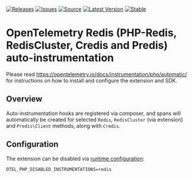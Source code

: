 [![Releases](https://img.shields.io/badge/releases-purple)](https://github.com/CRC-Mismatch/opentelemetry-auto-redis/releases)
[![Issues](https://img.shields.io/badge/issues-pink)](https://github.com/CRC-Mismatch/opentelemetry-auto-redis/issues)
[![Source](https://img.shields.io/badge/source-contrib-green)](https://github.com/CRC-Mismatch/opentelemetry-php-contrib/tree/main/src/Instrumentation/Redis)
[![Latest Version](http://poser.pugx.org/open-telemetry/opentelemetry-auto-pdo/v/unstable)](https://packagist.org/packages/mismatch/opentelemetry-auto-redis/)
[![Stable](http://poser.pugx.org/open-telemetry/opentelemetry-auto-pdo/v/stable)](https://packagist.org/packages/mismatch/opentelemetry-auto-redis/)
<!--[![Mirror](https://img.shields.io/badge/mirror-opentelemetry--php--contrib-blue)](https://github.com/CRC-Mismatch/contrib-auto-redis)-->

<!--This is a read-only subtree split of https://github.com/open-telemetry/opentelemetry-php-contrib.-->

# OpenTelemetry Redis (PHP-Redis, RedisCluster, Credis and Predis) auto-instrumentation

Please read https://opentelemetry.io/docs/instrumentation/php/automatic/ for instructions on how to
install and configure the extension and SDK.

## Overview
Auto-instrumentation hooks are registered via composer, and spans will automatically be created for
selected `Redis`, `RedisCluster` (via extension) and `Predis\Client` methods, along with `Credis`.

## Configuration

The extension can be disabled via [runtime configuration](https://opentelemetry.io/docs/instrumentation/php/sdk/#configuration):

```shell
OTEL_PHP_DISABLED_INSTRUMENTATIONS=redis
```
